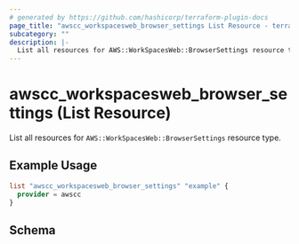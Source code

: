 ```yaml
---
# generated by https://github.com/hashicorp/terraform-plugin-docs
page_title: "awscc_workspacesweb_browser_settings List Resource - terraform-provider-awscc"
subcategory: ""
description: |-
  List all resources for AWS::WorkSpacesWeb::BrowserSettings resource type.
---
```


# awscc_workspacesweb_browser_settings (List Resource)

List all resources for `AWS::WorkSpacesWeb::BrowserSettings` resource type.

## Example Usage

```terraform
list "awscc_workspacesweb_browser_settings" "example" {
  provider = awscc
}
```

<!-- schema generated by tfplugindocs -->
## Schema

